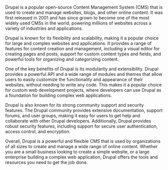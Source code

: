 Drupal is a popular open-source Content Management System (CMS) that is used to create and manage websites, blogs, and other online content. It was first released in 2001 and has since grown to become one of the most widely used CMSs in the world, powering millions of websites across a variety of industries and applications.

Drupal is known for its flexibility and scalability, making it a popular choice for large and complex websites and applications. It provides a range of features for content creation and management, including a visual editor for creating pages and posts, support for custom content types and fields, and powerful tools for organizing and categorizing content.

One of the key benefits of Drupal is its modularity and extensibility. Drupal provides a powerful API and a wide range of modules and themes that allow users to easily customize the functionality and appearance of their websites, without needing to write any code. This makes it a popular choice for custom web development projects, where developers can use Drupal as a foundation for building complex web applications.

Drupal is also known for its strong community support and security features. The Drupal community provides extensive documentation, support forums, and user groups, making it easy for users to get help and collaborate with other Drupal developers. Additionally, Drupal provides robust security features, including support for secure user authentication, access control, and encryption.

Overall, Drupal is a powerful and flexible CMS that is used by organizations of all sizes to create and manage a wide range of online content. Whether you are a small business looking to create a simple website, or a large enterprise building a complex web application, Drupal offers the tools and resources you need to get the job done.